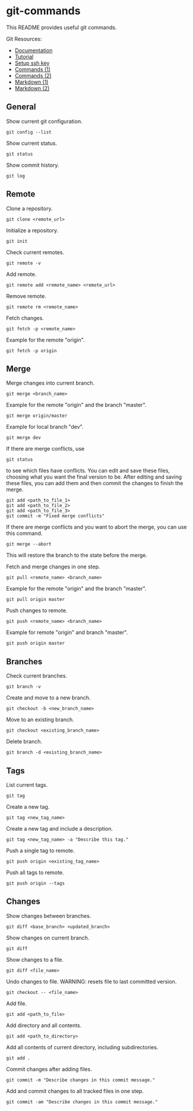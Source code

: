 # git-commands

This README provides useful git commands.

Git Resources:
* [Documentation](https://git-scm.com/docs)
* [Tutorial](https://kbroman.org/github_tutorial)
* [Setup ssh key](https://docs.github.com/en/authentication/connecting-to-github-with-ssh/generating-a-new-ssh-key-and-adding-it-to-the-ssh-agent)
* [Commands (1)](https://training.github.com/downloads/github-git-cheat-sheet/)
* [Commands (2)](https://confluence.atlassian.com/bitbucketserver/basic-git-commands-776639767.html)
* [Markdown (1)](https://www.markdownguide.org/cheat-sheet/)
* [Markdown (2)](https://guides.github.com/features/mastering-markdown/)

## General

Show current git configuration.
```
git config --list
```

Show current status.
```
git status
```

Show commit history.
```
git log
```

## Remote

Clone a repository.
```
git clone <remote_url>
```

Initialize a repository.
```
git init
```

Check current remotes.
```
git remote -v
```

Add remote.
```
git remote add <remote_name> <remote_url>
```

Remove remote.
```
git remote rm <remote_name>
```

Fetch changes.
```
git fetch -p <remote_name>
```
Example for the remote "origin".
```
git fetch -p origin
```

## Merge

Merge changes into current branch.
```
git merge <branch_name>
```
Example for the remote "origin" and the branch "master". 
```
git merge origin/master
```
Example for local branch "dev".
```
git merge dev
```
If there are merge conflicts, use
```
git status
```
to see which files have conflicts.
You can edit and save these files, choosing what you want the final version to be.
After editing and saving these files, you can add them and then commit the changes to finish the merge.
```
git add <path_to_file_1>
git add <path_to_file_2>
git add <path_to_file_3>
git commit -m "Fixed merge conflicts"
```
If there are merge conflicts and you want to abort the merge, you can use this command.
```
git merge --abort
```
This will restore the branch to the state before the merge.

Fetch and merge changes in one step.
```
git pull <remote_name> <branch_name>
```
Example for the remote "origin" and the branch "master". 
```
git pull origin master
```

Push changes to remote.
```
git push <remote_name> <branch_name>
```
Example for remote "origin" and branch "master".
```
git push origin master
```

## Branches

Check current branches.
```
git branch -v
```

Create and move to a new branch.
```
git checkout -b <new_branch_name>
```

Move to an existing branch.
```
git checkout <existing_branch_name>
```

Delete branch.
```
git branch -d <existing_branch_name>
```

## Tags

List current tags.
```
git tag
```

Create a new tag.
```
git tag <new_tag_name>
```

Create a new tag and include a description.
```
git tag <new_tag_name> -a "Describe this tag."
```

Push a single tag to remote.
```
git push origin <existing_tag_name>
```

Push all tags to remote.
```
git push origin --tags
```

## Changes

Show changes between branches.
```
git diff <base_branch> <updated_branch>
```

Show changes on current branch.
```
git diff
```

Show changes to a file.
```
git diff <file_name>
```

Undo changes to file. WARNING: resets file to last committed version.
```
git checkout -- <file_name>
```

Add file.
```
git add <path_to_file>
```

Add directory and all contents.
```
git add <path_to_directory>
```

Add all contents of current directory, including subdirectories.
```
git add .
```

Commit changes after adding files.
```
git commit -m "Describe changes in this commit message."
```

Add and commit changes to all tracked files in one step.
```
git commit -am "Describe changes in this commit message."
```

